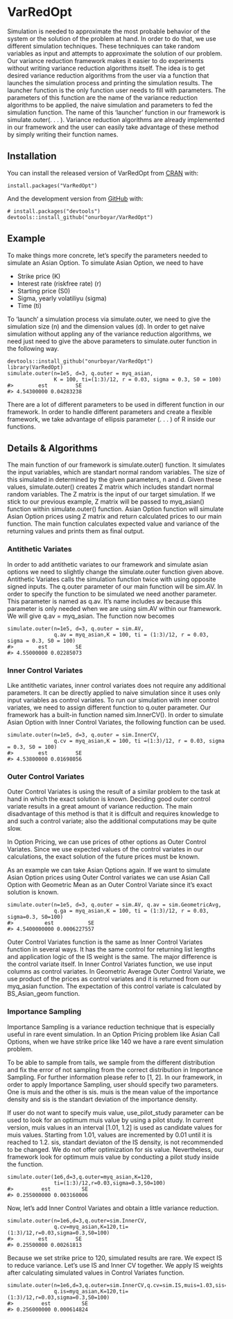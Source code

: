 
<!-- README.md is generated from README.Rmd. Please edit that file -->

VarRedOpt
=========

<!-- badges: start -->
<!-- badges: end -->

Simulation is needed to approximate the most probable behavior of the
system or the solution of the problem at hand. In order to do that, we
use different simulation techniques. These techniques can take random
variables as input and attempts to approximate the solution of our
problem. Our variance reduction framework makes it easier to do
experiments without writing variance reduction algorithms itself. The
idea is to get desired variance reduction algorithms from the user via a
function that launches the simulation process and printing the
simulation results. The launcher function is the only function user
needs to fill with parameters. The parameters of this function are the
name of the variance reduction algorithms to be applied, the naive
simulation and parameters to fed the simulation function. The name of
this ‘launcher’ function in our framework is simulate.outer(. . . ).
Variance reduction algorithms are already implemented in our framework
and the user can easily take advantage of these method by simply writing
their function names.

Installation
------------

You can install the released version of VarRedOpt from
[CRAN](https://CRAN.R-project.org) with:

    install.packages("VarRedOpt")

And the development version from [GitHub](https://github.com/) with:

    # install.packages("devtools")
    devtools::install_github("onurboyar/VarRedOpt")

Example
-------

To make things more concrete, let’s specify the parameters needed to
simulate an Asian Option. To simulate Asian Option, we need to have

-   Strike price (K)
-   Interest rate (riskfree rate) (r)
-   Starting price (S0)
-   Sigma, yearly volatiliyu (sigma)
-   Time (ti)

To ‘launch’ a simulation process via simulate.outer, we need to give the
simulation size (n) and the dimension values (d). In order to get naive
simulation without appling any of the variance reduction algorithms, we
need just need to give the above parameters to simulate.outer function
in the following way.

    devtools::install_github("onurboyar/VarRedOpt")
    library(VarRedOpt)
    simulate.outer(n=1e5, d=3, q.outer = myq_asian,
                   K = 100, ti=(1:3)/12, r = 0.03, sigma = 0.3, S0 = 100)
    #>        est         SE 
    #> 4.54300000 0.04283238

There are a lot of different parameters to be used in different function
in our framework. In order to handle different parameters and create a
flexible framework, we take advantage of ellipsis parameter (. . . ) of
R inside our functions.

Details & Algorithms
--------------------

The main function of our framework is simulate.outer() function. It
simulates the input variables, which are standart normal random
variables. The size of this simulated in determined by the given
parameters, n and d. Given these values, simulate.outer() creates Z
matrix which includes standart normal random variables. The Z matrix is
the input of our target simulation. If we stick to our previous example,
Z matrix will be passed to myq\_asian() function within simulate.outer()
function. Asian Option function will simulate Asian Option prices using
Z matrix and return calculated prices to our main function. The main
function calculates expected value and variance of the returning values
and prints them as final output.

### Antithetic Variates

In order to add antithetic variates to our framework and simulate asian
options we need to slightly change the simulate.outer function given
above. Antithetic Variates calls the simulation function twice with
using opposite signed inputs. The q.outer parameter of our main function
will be sim.AV. In order to specify the function to be simulated we need
another parameter. This parameter is named as q.av. It’s name includes
av because this parameter is only needed when we are using sim.AV within
our framework. We will give q.av = myq\_asian. The function now becomes

    simulate.outer(n=1e5, d=3, q.outer = sim.AV, 
                   q.av = myq_asian,K = 100, ti = (1:3)/12, r = 0.03, sigma = 0.3, S0 = 100)
    #>        est         SE 
    #> 4.55000000 0.02285073

### Inner Control Variates

Like antithetic variates, inner control variates does not require any
additional parameters. It can be directly applied to naive simulation
since it uses only input variables as control variates. To run our
simulation with inner control variates, we need to assign different
function to q.outer parameter. Our framework has a built-in function
named sim.InnerCV(). In order to simulate Asian Option with Inner
Control Variates, the following function can be used.

    simulate.outer(n=1e5, d=3, q.outer = sim.InnerCV, 
                   q.cv = myq_asian,K = 100, ti =(1:3)/12, r = 0.03, sigma = 0.3, S0 = 100)
    #>        est         SE 
    #> 4.53800000 0.01698056

### Outer Control Variates

Outer Control Variates is using the result of a similar problem to the
task at hand in which the exact solution is known. Deciding good outer
control variate results in a great amount of variance reduction. The
main disadvantage of this method is that it is diffcult and requires
knowledge to and such a control variate; also the additional
computations may be quite slow.

In Option Pricing, we can use prices of other options as Outer Control
Variates. Since we use expected values of the control variates in our
calculations, the exact solution of the future prices must be known.

As an example we can take Asian Options again. If we want to simulate
Asian Option prices using Outer Control variates we can use Asian Call
Option with Geometric Mean as an Outer Control Variate since it’s exact
solution is known.

    simulate.outer(n=1e5, d=3, q.outer = sim.AV, q.av = sim.GeometricAvg, 
                   q.ga = myq_asian,K = 100, ti = (1:3)/12, r = 0.03, sigma=0.3, S0=100)
    #>          est           SE 
    #> 4.5400000000 0.0006227557

Outer Control Variates function is the same as Inner Control Variates
function in several ways. It has the same control for returning list
lengths and application logic of the IS weight is the same. The major
difference is the control variate itself. In Inner Control Variates
function, we use input columns as control variates. In Geometric Average
Outer Control Variate, we use product of the prices as control variates
and it is returned from our myq\_asian function. The expectation of this
control variate is calculated by BS\_Asian\_geom function.

### Importance Sampling

Importance Sampling is a variance reduction technique that is especially
useful in rare event simulation. In an Option Pricing problem like Asian
Call Options, when we have strike price like 140 we have a rare event
simulation problem.

To be able to sample from tails, we sample from the different
distribution and fix the error of not sampling from the correct
distribution in Importance Sampling. For further information please
refer to \[1, 2\]. In our framework, in order to apply Importance
Sampling, user should specify two parameters. One is muis and the other
is sis. muis is the mean value of the importance density and sis is the
standart deviation of the importance density.

If user do not want to specify muis value, use\_pilot\_study parameter
can be used to look for an optimum muis value by using a pilot study. In
current version, muis values in an interval \[1.01, 1.2\] is used as
candidate values for muis values. Starting from 1.01, values are
incremented by 0.01 until it is reached to 1.2. sis, standart deviaton
of the IS density, is not recommended to be changed. We do not offer
optimization for sis value. Nevertheless, our framework look for optimum
muis value by conducting a pilot study inside the function.

    simulate.outer(1e6,d=3,q.outer=myq_asian,K=120,
                   ti=(1:3)/12,r=0.03,sigma=0.3,S0=100)
    #>         est          SE 
    #> 0.255000000 0.003160006

Now, let’s add Inner Control Variates and obtain a little variance
reduction.

    simulate.outer(n=1e6,d=3,q.outer=sim.InnerCV,
                   q.cv=myq_asian,K=120,ti=(1:3)/12,r=0.03,sigma=0.3,S0=100)
    #>        est         SE 
    #> 0.25500000 0.00261813

Because we set strike price to 120, simulated results are rare. We
expect IS to reduce variance. Let’s use IS and Inner CV together. We
apply IS weights after calculating simulated values in Control Variates
function.

    simulate.outer(n=1e6,d=3,q.outer=sim.InnerCV,q.cv=sim.IS,muis=1.03,sis=1,
                   q.is=myq_asian,K=120,ti=(1:3)/12,r=0.03,sigma=0.3,S0=100)
    #>         est          SE 
    #> 0.256000000 0.000614824
